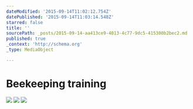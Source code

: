 ```yaml
---
dateModified: '2015-09-14T11:02:12.754Z'
datePublished: '2015-09-14T11:03:14.548Z'
starred: false
title: ''
sourcePath: _posts/2015-09-14-aa413ce9-4013-4c77-9dc5-415300b2bec2.md
published: true
_context: 'http://schema.org'
_type: MediaObject

---
```

# Beekeeping training
![](https://the-grid-user-content.s3-us-west-2.amazonaws.com/3fac33b2-371d-42d2-b887-c7a9069b1234.jpg)
![](https://the-grid-user-content.s3-us-west-2.amazonaws.com/ba0c1250-d2c1-4e90-940b-dfe9dddfb431.jpg)
![](https://the-grid-user-content.s3-us-west-2.amazonaws.com/648aafd2-8581-4220-8466-dee378b185a9.jpg)